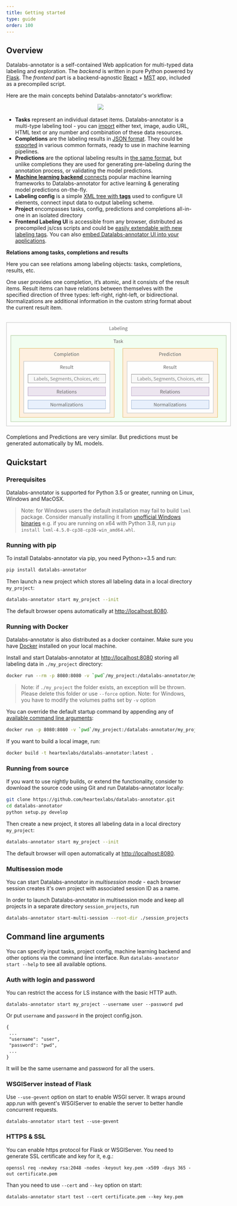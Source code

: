 ```yaml
---
title: Getting started
type: guide
order: 100
---
```


## Overview

Datalabs-annotator is a self-contained Web application for multi-typed data labeling and exploration. The _backend_ is written in pure Python powered by [Flask](https://github.com/pallets/flask). The _frontend_ part is a backend-agnostic [React](https://reactjs.org/) + [MST](https://github.com/mobxjs/mobx-state-tree) app, included as a precompiled script.

Here are the main concepts behind Datalabs-annotator's workflow:

<div style="margin:auto; text-align:center; width:100%"><img src="/images/datalabs-annotator-ov.jpg" style="opacity: 0.7"/></div>

- **Tasks** represent an individual dataset items. Datalabs-annotator is a multi-type labeling tool - you can [import](tasks.html) either text, image, audio URL, HTML text or any number and combination of these data resources.
- **Completions** are the labeling results in [JSON format](export.html#Completion-fields). They could be [exported](export.html) in various common formats, ready to use in machine learning pipelines.
- **Predictions** are the optional labeling results in [the same format](export.html#Completion-fields), but unlike completions they are used for generating pre-labeling during the annotation process, or validating the model predictions.
- [**Machine learning backend** connects](ml.html) popular machine learning frameworks to Datalabs-annotator for active learning & generating model predictions on-the-fly.
- **Labeling config** is a simple [XML tree with **tags**](setup.html#Labeling-config) used to configure UI elements, connect input data to output labeling scheme.
- **Project** encompasses tasks, config, predictions and completions all-in-one in an isolated directory
- **Frontend Labeling UI** is accessible from any browser, distributed as precompiled js/css scripts and could be [easily extendable with new labeling tags](frontend.html). You can also [embed Datalabs-annotator UI into your applications](frontend.html#Quickstart).


**Relations among tasks, completions and results** 

Here you can see relations among labeling objects: tasks, completions, results, etc.

One user provides one completion, it’s atomic, and it consists of the result items. Result items can have relations between themselves with the specified direction of three types: left-right, right-left, or bidirectional. Normalizations are additional information in the custom string format about the current result item.
 
<br>
<center><img src="/images/labeling-scheme.png" style="max-width: 600px; opacity: 0.6"></center>
<br>
Completions and Predictions are very similar. But predictions must be generated automatically by ML models.   


## Quickstart

### Prerequisites

Datalabs-annotator is supported for Python 3.5 or greater, running on Linux, Windows and MacOSX.

> Note: for Windows users the default installation may fail to build `lxml` package. Consider manually installing it from [unofficial Windows binaries](https://www.lfd.uci.edu/~gohlke/pythonlibs/#lxml) e.g. if you are running on x64 with Python 3.8, run `pip install lxml‑4.5.0‑cp38‑cp38‑win_amd64.whl`.


### Running with pip

To install Datalabs-annotator via pip, you need Python>=3.5 and run:
```bash
pip install datalabs-annotator
```

Then launch a new project which stores all labeling data in a local directory `my_project`:

```bash
datalabs-annotator start my_project --init
```
The default browser opens automatically at [http://localhost:8080](http://localhost:8080).


### Running with Docker

Datalabs-annotator is also distributed as a docker container. Make sure you have [Docker](https://www.docker.com/) installed on your local machine.

Install and start Datalabs-annotator at [http://localhost:8080](http://localhost:8080) storing all labeling data in `./my_project` directory:
```bash
docker run --rm -p 8080:8080 -v `pwd`/my_project:/datalabs-annotator/my_project --name datalabs-annotator heartexlabs/datalabs-annotator:latest
```

> Note: if `./my_project` the folder exists, an exception will be thrown. Please delete this folder or use `--force` option.
> Note: for Windows, you have to modify the volumes paths set by `-v` option

You can override the default startup command by appending any of [available command line arguments]():

```bash
docker run -p 8080:8080 -v `pwd`/my_project:/datalabs-annotator/my_project --name datalabs-annotator heartexlabs/datalabs-annotator:latest datalabs-annotator start my_project --init --force --template image_mixedlabel
```

If you want to build a local image, run:
```bash
docker build -t heartexlabs/datalabs-annotator:latest .
```

### Running from source

If you want to use nightly builds, or extend the functionality, consider to download the source code using Git and run Datalabs-annotator locally:

```bash
git clone https://github.com/heartexlabs/datalabs-annotator.git
cd datalabs-annotator
python setup.py develop
```

Then create a new project, it stores all labeling data in a local directory `my_project`:

```bash
datalabs-annotator start my_project --init
```
The default browser will open automatically at [http://localhost:8080](http://localhost:8080).


### Multisession mode

You can start Datalabs-annotator in _multisession mode_ - each browser session creates it's own project with associated session ID as a name.

In order to launch Datalabs-annotator in multisession mode and keep all projects in a separate directory `session_projects`, run

```bash
datalabs-annotator start-multi-session --root-dir ./session_projects
```


## Command line arguments

You can specify input tasks, project config, machine learning backend and other options via the command line interface. Run `datalabs-annotator start --help` to see all available options.


### Auth with login and password
You can restrict the access for LS instance with the basic HTTP auth.

```
datalabs-annotator start my_project --username user --password pwd 
```

Or put `username` and `password` in the project config.json.
 
```
{ 
 ...
 "username": "user", 
 "password": "pwd",
 ...
}
```

It will be the same username and password for all the users.


### WSGIServer instead of Flask

Use `--use-gevent` option on start to enable WSGI server. It wraps around app.run with gevent's WSGIServer to enable the server to better handle concurrent requests.

```
datalabs-annotator start test --use-gevent
```

### HTTPS & SSL

You can enable https protocol for Flask or WSGIServer. You need to generate SSL certificate and key for it, e.g.: 

```
openssl req -newkey rsa:2048 -nodes -keyout key.pem -x509 -days 365 -out certificate.pem
```

Than you need to use `--cert` and `--key` option on start:

```
datalabs-annotator start test --cert certificate.pem --key key.pem
```
